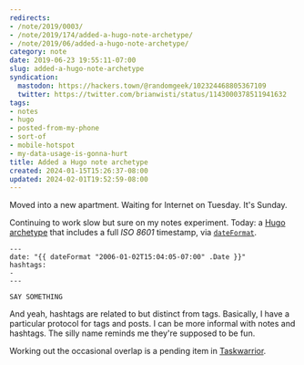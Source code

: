 ```yaml
---
redirects:
- /note/2019/0003/
- /note/2019/174/added-a-hugo-note-archetype/
- /note/2019/06/added-a-hugo-note-archetype/
category: note
date: 2019-06-23 19:55:11-07:00
slug: added-a-hugo-note-archetype
syndication:
  mastodon: https://hackers.town/@randomgeek/102324468805367109
  twitter: https://twitter.com/brianwisti/status/1143000378511941632
tags:
- notes
- hugo
- posted-from-my-phone
- sort-of
- mobile-hotspot
- my-data-usage-is-gonna-hurt
title: Added a Hugo note archetype
created: 2024-01-15T15:26:37-08:00
updated: 2024-02-01T19:52:59-08:00
---
```


Moved into a new apartment. Waiting for Internet on Tuesday. It's Sunday.

Continuing to work slow but sure on my notes experiment. Today: a [Hugo](../../../card/Hugo.md) [archetype](https://gohugo.io/content-management/archetypes/) that includes a full *ISO 8601* timestamp, via [`dateFormat`](https://gohugo.io/functions/dateformat).

````
---
date: "{{ dateFormat "2006-01-02T15:04:05-07:00" .Date }}"
hashtags:
-
---

SAY SOMETHING
````

And yeah, hashtags are related to but distinct from tags. Basically, I have a particular protocol for tags and posts. I can be more informal with notes and hashtags. The silly name reminds me they're supposed to be fun.

Working out the occasional overlap is a pending item in [Taskwarrior](../../../card/Taskwarrior.md).

